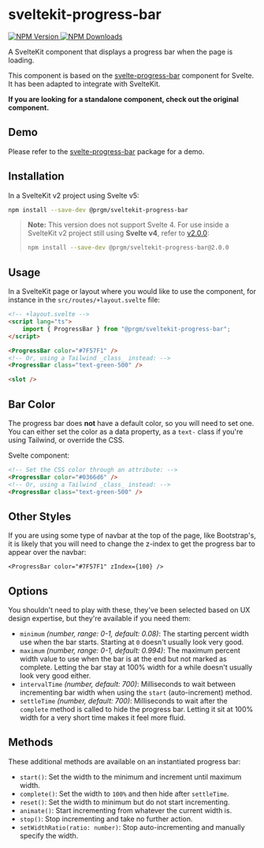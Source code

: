 # sveltekit-progress-bar

[![NPM Version](https://img.shields.io/npm/v/%40prgm%2Fsveltekit-progress-bar) ![NPM Downloads](https://img.shields.io/npm/dm/%40prgm%2Fsveltekit-progress-bar)](https://www.npmjs.com/package/@prgm/sveltekit-progress-bar)

A SvelteKit component that displays a progress bar when the page is loading.

This component is based on the [svelte-progress-bar](https://github.com/saibotsivad/svelte-progress-bar)
component for Svelte. It has been adapted to integrate with SvelteKit.

**If you are looking for a standalone component, check out the original component.**

## Demo

Please refer to the [svelte-progress-bar](https://github.com/saibotsivad/svelte-progress-bar) package for a demo.

## Installation

In a SvelteKit v2 project using Svelte v5:

```bash
npm install --save-dev @prgm/sveltekit-progress-bar
```

> **Note:** This version does not support Svelte 4.
> For use inside a SvelteKit v2 project still using **Svelte v4**, refer to
> [v2.0.0](https://github.com/prgm-dev/sveltekit-progress-bar/tree/v2.0.0):
>
> ```bash
> npm install --save-dev @prgm/sveltekit-progress-bar@2.0.0
> ```

## Usage

In a SvelteKit page or layout where you would like to use the component,
for instance in the `src/routes/+layout.svelte` file:

```html
<!-- +layout.svelte -->
<script lang="ts">
    import { ProgressBar } from "@prgm/sveltekit-progress-bar";
</script>

<ProgressBar color="#7F57F1" />
<!-- Or, using a Tailwind _class_ instead: -->
<ProgressBar class="text-green-500" />

<slot />
```

## Bar Color

The progress bar does **not** have a default color, so you will need to set one. You can either set the color as a data property, as a `text-` class if you're using Tailwind, or override the CSS.

Svelte component:

```html
<!-- Set the CSS color through an attribute: -->
<ProgressBar color="#0366d6" />
<!-- Or, using a Tailwind _class_ instead: -->
<ProgressBar class="text-green-500" />
```

## Other Styles

If you are using some type of navbar at the top of the page, like Bootstrap's,
it is likely that you will need to change the z-index to get the progress bar to appear over the navbar:

```svelte
<ProgressBar color="#7F57F1" zIndex={100} />
```

## Options

You shouldn't need to play with these, they've been selected based on UX design expertise, but they're available if you need them:

- `minimum` _(number, range: 0-1, default: 0.08)_: The starting percent width use when the bar starts. Starting at `0` doesn't usually look very good.
- `maximum` _(number, range: 0-1, default: 0.994)_: The maximum percent width value to use when the bar is at the end but not marked as complete. Letting the bar stay at 100% width for a while doesn't usually look very good either.
- `intervalTime` _(number, default: 700)_: Milliseconds to wait between incrementing bar width when using the `start` (auto-increment) method.
- `settleTime` _(number, default: 700)_: Milliseconds to wait after the `complete` method is called to hide the progress bar. Letting it sit at 100% width for a very short time makes it feel more fluid.

## Methods

These additional methods are available on an instantiated progress bar:

- `start()`: Set the width to the minimum and increment until maximum width.
- `complete()`: Set the width to `100%` and then hide after `settleTime`.
- `reset()`: Set the width to minimum but do not start incrementing.
- `animate()`: Start incrementing from whatever the current width is.
- `stop()`: Stop incrementing and take no further action.
- `setWidthRatio(ratio: number)`: Stop auto-incrementing and manually specify the width.
